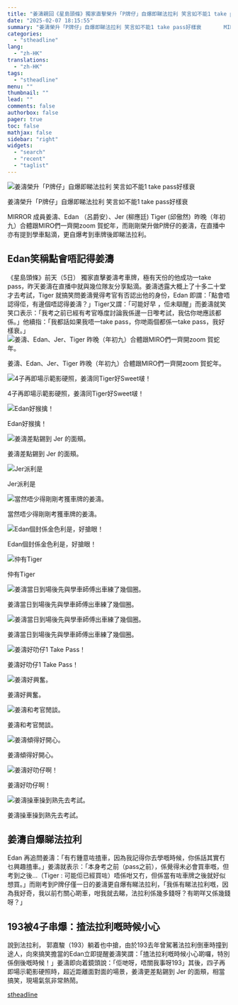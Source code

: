 ```yaml
---
title: "姜濤親回《星島頭條》獨家直擊榮升「P牌仔」自爆即睇法拉利 笑言如不能1 take pass好樣衰"
date: "2025-02-07 18:15:55"
summary: "姜濤榮升「P牌仔」自爆即睇法拉利 笑言如不能1 take pass好樣衰       MIR..."
categories:
  - "stheadline"
lang:
  - "zh-HK"
translations:
  - "zh-HK"
tags:
  - "stheadline"
menu: ""
thumbnail: ""
lead: ""
comments: false
authorbox: false
pager: true
toc: false
mathjax: false
sidebar: "right"
widgets:
  - "search"
  - "recent"
  - "taglist"
---
```


![姜濤榮升「P牌仔」自爆即睇法拉利 笑言如不能1 take pass好樣衰](https://image.stheadline.com/f/680p0/0x0/100/none/aa7851bf403e0152fa77b33fadd51c4e/stheadline/inewsmedia/20250207/_2025020717590569623.jpg)

姜濤榮升「P牌仔」自爆即睇法拉利 笑言如不能1 take pass好樣衰




MIRROR 成員姜濤、Edan （呂爵安）、Jer (柳應廷) Tiger (邱傲然)  昨晚（年初九）合體跟MIRO們一齊開zoom 賀蛇年，而剛剛榮升做P牌仔的姜濤，在直播中亦有提到學車點滴，更自爆考到車牌後即睇法拉利。

Edan笑稱點會唔記得姜濤
-------------

《星島頭條》前天（5日） 獨家直擊姜濤考車牌，極有天份的他成功一take pass，昨天姜濤在直播中就與幾位隊友分享點滴。姜濤透露大概上了十多二十堂才去考試，Tiger 就搞笑問姜濤覺得考官有否認出他的身份，Edan 即謂：「點會唔認得佢，有邊個唔認得姜濤？」Tiger又謂：「可能好早 ，佢未瞓醒」而姜濤就笑笑口表示：「我考之前已經有考官喺度討論我係邊一日嚟考試，我估你哋應該都係。」他續指：「我都話如果我唔一take pass，你哋兩個都係一take pass，我好樣衰。」
 ![姜濤、Edan、Jer、Tiger 昨晚（年初九）合體跟MIRO們一齊開zoom 賀蛇年。](https://image.hkhl.hk/f/1024p0/0x0/100/none/d3e96cf80405797b797c7cf3d78cf8be/2025-02/WhatsApp_Image_2025-02-07_at_5_18_21_PM_2_.jpeg)


姜濤、Edan、Jer、Tiger 昨晚（年初九）合體跟MIRO們一齊開zoom 賀蛇年。



 ![4子再即場示範影硬照，姜濤同Tiger好Sweet啵！](https://image.hkhl.hk/f/1024p0/0x0/100/none/4bc4ebd2ed6fe4ff911ab38ac96d5993/2025-02/WhatsApp_Image_2025-02-07_at_5_18_21_PM_3_.jpeg)


4子再即場示範影硬照，姜濤同Tiger好Sweet啵！



 ![Edan好猴擒！](https://image.hkhl.hk/f/1024p0/0x0/100/none/692e67e969f7a1941b3cf0374d744dc1/2025-02/WhatsApp_Image_2025-02-07_at_5_18_22_PM_1_.jpeg)


Edan好猴擒！



 ![姜濤差點錫到 Jer 的面頰。](https://image.hkhl.hk/f/1024p0/0x0/100/none/81827c8ebe66004ee0212435cb1fc7fb/2025-02/WhatsApp_Image_2025-02-07_at_5_18_22_PM.jpeg)


姜濤差點錫到 Jer 的面頰。



 ![Jer派利是](https://image.hkhl.hk/f/1024p0/0x0/100/none/edd7fb2dec293052c7d6f99d483c6664/2025-02/WhatsApp_Image_2025-02-07_at_5_18_20_PM_1_.jpeg)


Jer派利是



 ![當然唔少得剛剛考獲車牌的姜濤。](https://image.hkhl.hk/f/1024p0/0x0/100/none/7cdb6b0b09feb7f09fbeab9f98a980c9/2025-02/WhatsApp_Image_2025-02-07_at_5_18_20_PM.jpeg)


當然唔少得剛剛考獲車牌的姜濤。



 ![Edan個封係金色利是，好搶眼！](https://image.hkhl.hk/f/1024p0/0x0/100/none/5720c6d280e5bef7f216c226e68b1cee/2025-02/WhatsApp_Image_2025-02-07_at_5_18_21_PM_1_.jpeg)


Edan個封係金色利是，好搶眼！



 ![仲有Tiger](https://image.hkhl.hk/f/1024p0/0x0/100/none/1a5a627e79ca34c05c26146f90a06b9c/2025-02/WhatsApp_Image_2025-02-07_at_5_18_21_PM.jpeg)


仲有Tiger



 ![姜濤當日到場後先與學車師傅出車練了幾個圈。](https://image.hkhl.hk/f/1024p0/0x0/100/none/cd6c7e7620860230217d1e6aa7e4ec87/2025-02/20250205161441.jpg)


姜濤當日到場後先與學車師傅出車練了幾個圈。



 ![姜濤當日到場後先與學車師傅出車練了幾個圈。](https://image.hkhl.hk/f/1024p0/0x0/100/none/5e6c4156a78df01928c1357fc2395a9f/2025-02/20250205161443.jpg)


姜濤當日到場後先與學車師傅出車練了幾個圈。



 ![姜濤好叻仔1 Take Pass！](https://image.hkhl.hk/f/1024p0/0x0/100/none/013eb766810aa652328fad521c45b18a/2025-02/20250205161558.jpg)


姜濤好叻仔1 Take Pass！



 ![姜濤好興奮。](https://image.hkhl.hk/f/1024p0/0x0/100/none/7d86c8cdb8d5c7b93709204289fbc440/2025-02/20250205161650.jpg)


姜濤好興奮。



 ![姜濤和考官閒談。](https://image.hkhl.hk/f/1024p0/0x0/100/none/a20a6ff5e351f46dfc3a028bc4d0ab19/2025-02/20250205161930.jpg)


姜濤和考官閒談。



 ![姜濤傾得好開心。](https://image.hkhl.hk/f/1024p0/0x0/100/none/662902ebc8ddffb52a3b8a2ed76d81e9/2025-02/20250205162014.jpg)


姜濤傾得好開心。



 ![姜濤好叻仔啊！](https://image.hkhl.hk/f/1024p0/0x0/100/none/ffef3649bc01f6e99ed39ab95ac30131/2025-02/IMG-20250205-WA0011.jpg)


姜濤好叻仔啊！



 ![姜濤操車操到熟先去考試。](https://image.hkhl.hk/f/1024p0/0x0/100/none/83849cefa801a92b3230d942cb0f6879/2025-02/IMG-20250205-WA0013.jpg)


姜濤操車操到熟先去考試。




姜濤自爆睇法拉利
--------

Edan 再追問姜濤：「有冇鍾意咗揸車，因為我記得你去學嘅時候，你係話其實冇乜興趣揸車。」姜濤就表示：「本身考之前（pass之前），係覺得未必會買車嘅，但考到之後…（Tiger : 可能佢已經買咗）唔係咁又冇，但係當有咗車牌之後就好似想買。」而剛考到P牌仔僅一日的姜濤更自爆有睇法拉利，「我係有睇法拉利嘅，因為我好奇，我以前冇關心啲車，咁我就去睇，法拉利係幾多錢呀？有啲咩又係幾錢呀？」

193被4子串爆：揸法拉利嘅時候小心
------------------

說到法拉利， 郭嘉駿（193）躺着也中搶，由於193去年曾駕著法拉利倒車時撞到途人，向來搞笑擔當的Edan立即提醒姜濤笑謂：「揸法拉利嘅時候小心啲囉，特別係倒後嘅時候！」姜濤即向着鏡頭說：「佢哋呀，唔關我事呀193」其後，四子再即場示範影硬照時，超近距離面對面的場景，姜濤更差點錫到 Jer 的面頰，相當搞笑，現場氣氛非常熱鬧。

[stheadline](https://std.stheadline.com/realtime/article/2051431/即時-娛樂-姜濤親回-星島頭條-獨家直擊榮升-P牌仔-自爆即睇法拉利-笑言如不能1-take-pass好樣衰)
